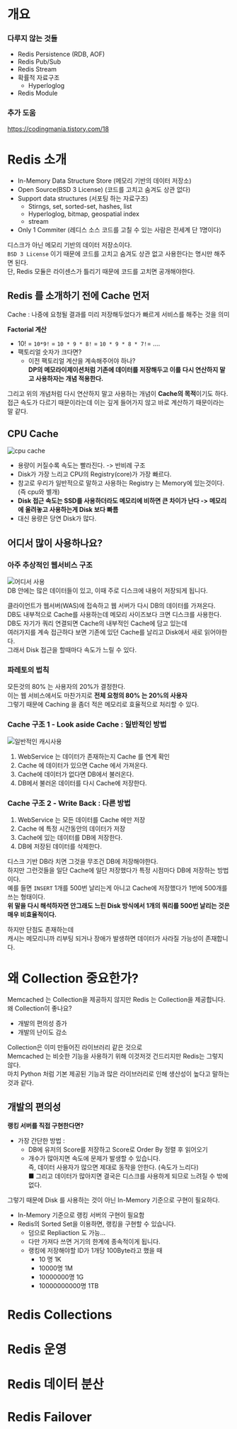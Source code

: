 # 개요

### 다루지 않는 것들 
* Redis Persistence (RDB, AOF)   
* Redis Pub/Sub
* Redis  Stream
* 확률적 자료구조  
  * Hyperloglog
* Redis Module

### 추가 도움 
https://codingmania.tistory.com/18   

# Redis 소개      
* In-Memory Data Structure Store (메모리 기반의 데이터 저장소)       
* Open Source(BSD 3 License) (코드를 고치고 숨겨도 상관 없다)      
* Support data structures (서포팅 하는 자료구조)
  * Stirngs, set, sorted-set, hashes, list   
  * Hyperloglog, bitmap, geospatial index   
  * stream   
* Only 1 Commiter (레디스 소스 코드를 고칠 수 있는 사람은 전세계 단 1명이다)             
      
디스크가 아닌 메모리 기반의 데이터 저장소이다.      
```BSD 3 License``` 이기 때문에 코드를 고치고 숨겨도 상관 없고 사용한다는 명시만 해주면 된다.         
단, Redis 모듈은 라이센스가 틀리기 때문에 코드를 고치면 공개해야한다.    

## Redis 를 소개하기 전에 Cache 먼저     
Cache : 나중에 요청될 결과를 미리 저장해두었다가 빠르게 서비스를 해주는 것을 의미       
    
**Factorial 계산** 
* 10! = ```10*9!``` = ```10 * 9 * 8!``` = ```10 * 9 * 8 * 7!```= ....   
* 팩토리얼 숫자가 크다면?     
  * 이전 팩토리얼 계산을 계속해주어야 하나?    
  **DP의 메모라이제이션처럼 기존에 데이터를 저장해두고 이를 다시 연산하지 말고 사용하자는 개념 적용한다.**             
     
그리고 위의 개념처럼 다시 연산하지 말고 사용하는 개념이 **Cache의 목적**이기도 하다.    
접근 속도가 다르기 때문이라는데 이는 깊게 들어가지 않고 바로 계산하기 때문이라는 말 같다.   
   
## CPU Cache     
![cpu cache](https://user-images.githubusercontent.com/50267433/92561548-5e173800-f2af-11ea-98b8-56b5cd413010.PNG)    

* 용량이 커질수록 속도는 빨라진다. -> 반비례 구조       
* Disk가 가장 느리고 CPU의 Registry(core)가 가장 빠르다.       
* 참고로 우리가 일반적으로 말하고 사용하는 Registry 는 Memory에 있는것이다. (즉 cpu와 별개)   
* **Disk 접근 속도는 SSD를 사용하더라도 메모리에 비하면 큰 차이가 난다 -> 메모리에 올려놓고 사용하는게 Disk 보다 빠름**  
* 대신 용량은 당연 Disk가 많다.      

## 어디서 많이 사용하나요?  
### 아주 추상적인 웹서비스 구조       
![어디서 사용](https://user-images.githubusercontent.com/50267433/92562028-41c7cb00-f2b0-11ea-8b0b-b30d907f755b.PNG)     
DB 안에는 많은 데이터들이 있고, 이때 주로 디스크에 내용이 저장되게 됩니다.    
           
클라이언트가 웹서버(WAS)에 접속하고 웹 서버가 다시 DB의 데이터를 가져온다.            
DB도 내부적으로 Cache를 사용하는데 메모리 사이즈보다 크면 디스크를 사용한다.       
DB도 자기가 쿼리 연결되면 Cache의 내부적인 Cache에 담고 있는데      
여러가지를 계속 접근하다 보면 기존에 있던 Cache를 날리고 Disk에서 새로 읽어야한다.      
그래서 Disk 접근을 할때마다 속도가 느릴 수 있다.     

### 파레토의 법칙     
모든것의 80% 는 사용자의 20%가 결정한다.       
이는 웹 서비스에서도 마찬가지로 **전체 요청의 80% 는 20%의 사용자**          
그렇기 때문에 Caching 을 좀더 적은 메모리로 효율적으로 처리할 수 있다.         

### Cache 구조 1 - Look aside Cache : 일반적인 방법   
![일반적인 캐시사용](https://user-images.githubusercontent.com/50267433/92562652-4771e080-f2b1-11ea-91b1-0466f0137d4c.PNG)    
    
1. WebService 는 데이터가 존재하는지 Cache 를 연계 확인     
2. Cache 에 데이터가 있으면 Cache 에서 가져온다.     
3. Cache에 데이터가 없다면 DB에서 불러온다.      
4. DB에서 불러온 데이터를 다시 Cache에 저장한다.      

### Cache 구조 2 - Write Back : 다른 방법 

1. WebService 는 모든 데이터를 Cache 에만 저장 
2. Cache 에 특정 시간동안의 데이터가 저장  
3. Cache에 있는 데이터를 DB에 저장한다.   
4. DB에 저장된 데이터를 삭제한다.     
           
디스크 기반 DB라 치면 그것을 무조건 DB에 저장해야한다.             
하지만 그런것들을 일단 Cache에 일단 저장했다가 특정 시점마다 DB에 저장하는 방법이다.                
예를 들면 ```INSERT``` 1개를 500번 날리는게 아니고 Cache에 저장했다가 1번에 500개를 쓰는 형태이다.            
**위 말을 다시 해석하자면 안그래도 느린 Disk 방식에서 1개의 쿼리를 500번 날리는 것은 매우 비효율적이다.**     
       
하지만 단점도 존재하는데              
캐시는 메모리니까 리부팅 되거나 장애가 발생하면 데이터가 사라질 가능성이 존재합니다.          
  
# 왜 Collection 중요한가?    
Memcached 는 Collection을 제공하지 않지만 Redis 는 Collection을 제공합니다.        
왜 Collection이 좋나요?         
   
* 개발의 편의성 증가          
* 개발의 난이도 감소       
  
Collection은 이미 만들어진 라이브러리 같은 것으로    
Memcached 는 비슷한 기능을 사용하기 위해 이것저것 건드리지만 Redis는 그렇지 않다.     
마치 Python 처럼 기본 제공된 기능과 많은 라이브러리로 인해 생산성이 높다고 말하는 것과 같다.     
   
## 개발의 편의성         
**랭킹 서버를 직접 구현한다면?**       
       
* 가장 간단한 방법 :       
  * DB에 유저의 Score를 저장하고 Score로 Order By 정렬 후 읽어오기           
  * 개수가 많아지면 속도에 문제가 발생할 수 있습니다.          
  즉, 데이터 사용자가 많으면 제대로 동작을 안한다. (속도가 느리다)          
  ■ 그리고 데이터가 많아지면 결국은 디스크를 사용하게 되므로 느려질 수 밖에 없다.             

그렇기 때문에 Disk 를 사용하는 것이 아닌 In-Memory 기준으로 구현이 필요하다.   
   
* In-Memory 기준으로 랭킹 서버의 구현이 필요함   
* Redis의 Sorted Set을 이용하면, 랭킹을 구현할 수 있습니다.   
  * 덤으로 Repliaction 도 가능...
  * 다만 가져다 쓰면 거기의 한계에 종속적이게 됩니다.    
  * 랭킹에 저장해야할 ID가 1개당 100Byte라고 했을 때   
    * 10 명 1K
    * 10000명 1M
    * 10000000명 1G
    * 10000000000명 1TB

# Redis Collections   
# Redis 운영 
# Redis 데이터 분산 
# Redis Failover  
